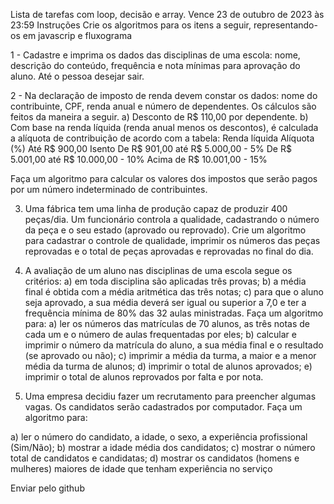 Lista de tarefas com loop, decisão e array.
Vence 23 de outubro de 2023 às 23:59
Instruções
Crie os algoritmos para os itens a seguir, representando-os em javascrip e fluxograma

1 - Cadastre e imprima os dados das disciplinas de uma escola: nome, descrição do conteúdo, frequência e nota mínimas para aprovação do aluno. Até o pessoa desejar sair.

2 - Na declaração de imposto de renda devem constar os dados: nome do contribuinte,  CPF, renda anual e número de dependentes. Os cálculos são feitos da maneira a
seguir.
a) Desconto de R$ 110,00 por dependente.
b) Com base na renda líquida (renda anual menos os descontos), é calculada a alíquota de contribuição de acordo com a tabela:
Renda líquida Alíquota (%)
Até R$ 900,00 Isento
De R$ 901,00 até R$ 5.000,00 - 5%
De R$ 5.001,00 até R$ 10.000,00 - 10%
Acima de R$ 10.001,00 - 15%

Faça um algoritmo para calcular os valores dos impostos que serão pagos por um número indeterminado de contribuintes.

3. Uma fábrica tem uma linha de produção capaz de produzir 400 peças/dia. Um
funcionário controla a qualidade, cadastrando o número da peça e o seu estado
(aprovado ou reprovado). Crie um algoritmo para cadastrar o controle de qualidade,
imprimir os números das peças reprovadas e o total de peças aprovadas e reprovadas
no final do dia.

4. A avaliação de um aluno nas disciplinas de uma escola segue os critérios:
a) em toda disciplina são aplicadas três provas;
b) a média final é obtida com a média aritmética das três notas;
c) para que o aluno seja aprovado, a sua média deverá ser igual ou superior a 7,0 e ter
a frequência mínima de 80% das 32 aulas ministradas.
Faça um algoritmo para:
a) ler os números das matrículas de 70 alunos, as três notas de cada um e o número de
aulas frequentadas por eles;
b) calcular e imprimir o número da matrícula do aluno, a sua média final e o resultado
(se aprovado ou não);
c) imprimir a média da turma, a maior e a menor média da turma de alunos;
d) imprimir o total de alunos aprovados;
e) imprimir o total de alunos reprovados por falta e por nota.

5. Uma empresa decidiu fazer um recrutamento para preencher algumas vagas. Os
candidatos serão cadastrados por computador. Faça um algoritmo para:

a) ler o número do candidato, a idade, o sexo, a experiência profissional (Sim/Não);
b) mostrar a idade média dos candidatos;
c) mostrar o número total de candidatos e candidatas;
d) mostrar os candidatos (homens e mulheres) maiores de idade que tenham  experiência no serviço

Enviar pelo github